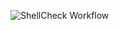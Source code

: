 ![ShellCheck Workflow](/https://github.com/lraezj/gitactions/actions/workflows/validate.yaml/badge.svg)
